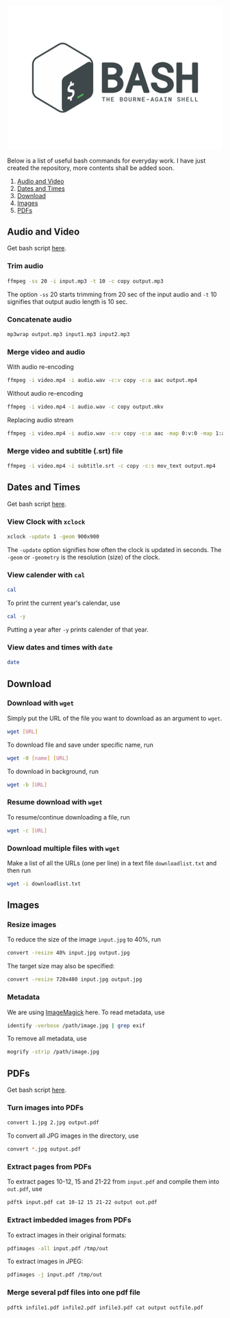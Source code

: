 <div align="center">
  <img src="images/bash_logo.svg" />
</div>

Below is a list of useful bash commands for everyday work. I have just created the repository, more contents shall be added soon.

1. [Audio and Video](#audio-and-video)
2. [Dates and Times](#dates-and-times)
3. [Download](#download)
4. [Images](#images) 
5. [PDFs](#pdfs)

## Audio and Video

Get bash script [here](audio_and_video.sh).

### Trim audio

```bash
ffmpeg -ss 20 -i input.mp3 -t 10 -c copy output.mp3
```
The option `-ss` 20 starts trimming from 20 sec of the input audio and `-t` 10 signifies that output audio length is 10 sec.

### Concatenate audio

```bash
mp3wrap output.mp3 input1.mp3 input2.mp3
```

### Merge video and audio

With audio re-encoding
```bash
ffmpeg -i video.mp4 -i audio.wav -c:v copy -c:a aac output.mp4
```

Without audio re-encoding
```bash
ffmpeg -i video.mp4 -i audio.wav -c copy output.mkv
```

Replacing audio stream
```bash
ffmpeg -i video.mp4 -i audio.wav -c:v copy -c:a aac -map 0:v:0 -map 1:a:0 output.mp4
```

### Merge video and subtitle (.srt) file

```bash
ffmpeg -i video.mp4 -i subtitle.srt -c copy -c:s mov_text output.mp4
```

## Dates and Times

Get bash script [here](dates_and_times.sh).

### View Clock with `xclock`

```bash
xclock -update 1 -geom 900x900
```
The `-update` option signifies how often the clock is updated in seconds. The `-geom` or `-geometry` is the resolution (size) of the clock.

### View calender with `cal`

```bash
cal
```
To print the current year's calendar, use
```bash
cal -y
```
Putting a year after `-y` prints calender of that year.

### View dates and times with `date`

```bash
date
```

## Download

### Download with `wget`

Simply put the URL of the file you want to download as an argument to `wget`.

```bash
wget [URL]
```

To download file and save under specific name, run

```bash
wget -0 [name] [URL]
```

To download in background, run

```bash
wget -b [URL]
```

### Resume download with `wget`

To resume/continue downloading a file, run

```bash
wget -c [URL]
```

### Download multiple files with `wget`

Make a list of all the URLs (one per line) in a text file `downloadlist.txt` and then run

```bash
wget -i downloadlist.txt
```

## Images

### Resize images 

To reduce the size of the image `input.jpg` to 40%, run

```bash
convert -resize 40% input.jpg output.jpg
```

The target size may also be specified:

```bash
convert -resize 720x480 input.jpg output.jpg
```

### Metadata

We are using [ImageMagick](https://imagemagick.org/) here. To read metadata, use
```bash
identify -verbose /path/image.jpg | grep exif
```

To remove all metadata, use
```bash
mogrify -strip /path/image.jpg
```

## PDFs

Get bash script [here](pdf.sh).

### Turn images into PDFs

```bash
convert 1.jpg 2.jpg output.pdf
```

To convert all JPG images in the directory, use
```bash
convert *.jpg output.pdf
```

### Extract pages from PDFs

To extract pages 10-12, 15 and 21-22 from `input.pdf` and compile them into `out.pdf`, use

```bash
pdftk input.pdf cat 10-12 15 21-22 output out.pdf
```

### Extract imbedded images from PDFs

To extract images in their original formats:

```bash
pdfimages -all input.pdf /tmp/out
```

To extract images in JPEG:

```bash
pdfimages -j input.pdf /tmp/out
```

### Merge several pdf files into one pdf file

```bash
pdftk infile1.pdf infile2.pdf infile3.pdf cat output outfile.pdf
```
